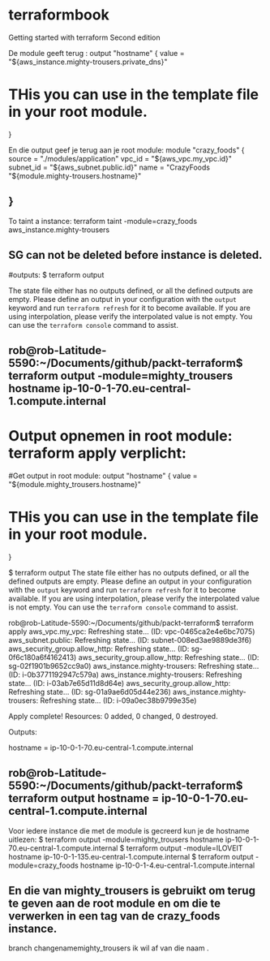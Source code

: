 # terraformbook
Getting started with terraform Second edition

De module geeft terug :
output "hostname" {
  value = "${aws_instance.mighty-trousers.private_dns}"
  # THis you can use in the template file in your root module.
}

En die output geef je terug aan je root module:
module "crazy_foods" {
  source = "./modules/application"
  vpc_id = "${aws_vpc.my_vpc.id}"
  subnet_id = "${aws_subnet.public.id}"
  name = "CrazyFoods "${module.mighty-trousers.hostname}"

}
-------------------------------------------------------------------
To taint a instance:
terraform taint -module=crazy_foods aws_instance.mighty-trousers 

SG can not be deleted before instance is deleted.
-------------------------------------------------------------------


#outputs:
$ terraform output

The state file either has no outputs defined, or all the defined
outputs are empty. Please define an output in your configuration
with the `output` keyword and run `terraform refresh` for it to
become available. If you are using interpolation, please verify
the interpolated value is not empty. You can use the 
`terraform console` command to assist.

rob@rob-Latitude-5590:~/Documents/github/packt-terraform$ terraform output -module=mighty_trousers hostname
ip-10-0-1-70.eu-central-1.compute.internal
--
# Output opnemen in root module: terraform apply verplicht:
#Get output in root module:
output "hostname" {
  value = "${module.mighty_trousers.hostname}"

  # THis you can use in the template file in your root module.
}

$ terraform output
The state file either has no outputs defined, or all the defined
outputs are empty. Please define an output in your configuration
with the `output` keyword and run `terraform refresh` for it to
become available. If you are using interpolation, please verify
the interpolated value is not empty. You can use the 
`terraform console` command to assist.

rob@rob-Latitude-5590:~/Documents/github/packt-terraform$ terraform apply
aws_vpc.my_vpc: Refreshing state... (ID: vpc-0465ca2e4e6bc7075)
aws_subnet.public: Refreshing state... (ID: subnet-008ed3ae9889de3f6)
aws_security_group.allow_http: Refreshing state... (ID: sg-0f6c180a6f4162413)
aws_security_group.allow_http: Refreshing state... (ID: sg-02f1901b9652cc9a0)
aws_instance.mighty-trousers: Refreshing state... (ID: i-0b3771192947c579a)
aws_instance.mighty-trousers: Refreshing state... (ID: i-03ab7e65d11d8d64e)
aws_security_group.allow_http: Refreshing state... (ID: sg-01a9ae6d05d44e236)
aws_instance.mighty-trousers: Refreshing state... (ID: i-09a0ec38b9799e35e)

Apply complete! Resources: 0 added, 0 changed, 0 destroyed.

Outputs:

hostname = ip-10-0-1-70.eu-central-1.compute.internal

rob@rob-Latitude-5590:~/Documents/github/packt-terraform$ terraform output
hostname = ip-10-0-1-70.eu-central-1.compute.internal
--------------------------------------------------------------------
Voor iedere instance die met de module is gecreerd kun je de hostname uitlezen:
$ terraform output -module=mighty_trousers hostname
ip-10-0-1-70.eu-central-1.compute.internal
$ terraform output -module=ILOVEIT hostname
ip-10-0-1-135.eu-central-1.compute.internal
$ terraform output -module=crazy_foods hostname
ip-10-0-1-4.eu-central-1.compute.internal

En die van mighty_trousers is gebruikt om terug te geven aan de root module en om die te verwerken in een tag van de crazy_foods instance.
--------------------
branch changenamemighty_trousers
ik wil af van die naam .

